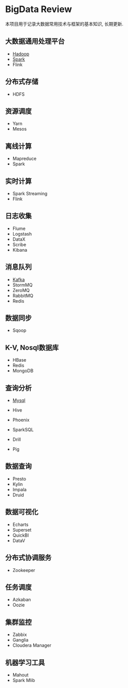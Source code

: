 # BigData Review

本项目用于记录大数据常用技术与框架的基本知识, 长期更新.



## 大数据通用处理平台

- [Hadoop](Hadoop/Hadoop.md)
- [Spark](Spark/Spark.md)
- Flink

## 分布式存储

- HDFS

## 资源调度

- Yarn
- Mesos

## 离线计算

- Mapreduce
- Spark

## 实时计算

- Spark Streaming
- Flink

## 日志收集

- Flume
- Logstash
- DataX
- Scribe
- Kibana

## 消息队列

- [Kafka](kafka/kafka.md)
- StormMQ
- ZeroMQ
- RabbitMQ
- Redis

## 数据同步

- Sqoop

## K-V, Nosql数据库

- HBase
- Redis
- MongoDB

## 查询分析

- [Mysql](Mysql/Mysql.md)
- Hive
- Phoenix
- SparkSQL
- Drill

- Pig

## 数据查询

- Presto
- Kylin
- Impala
- Druid

## 数据可视化

- Echarts
- Superset
- QuickBI
- DataV

## 分布式协调服务

- Zookeeper

## 任务调度

- Azkaban
- Oozie

## 集群监控

- Zabbix
- Ganglia
- Cloudera Manager

## 机器学习工具

- Mahout
- Spark Mlib

